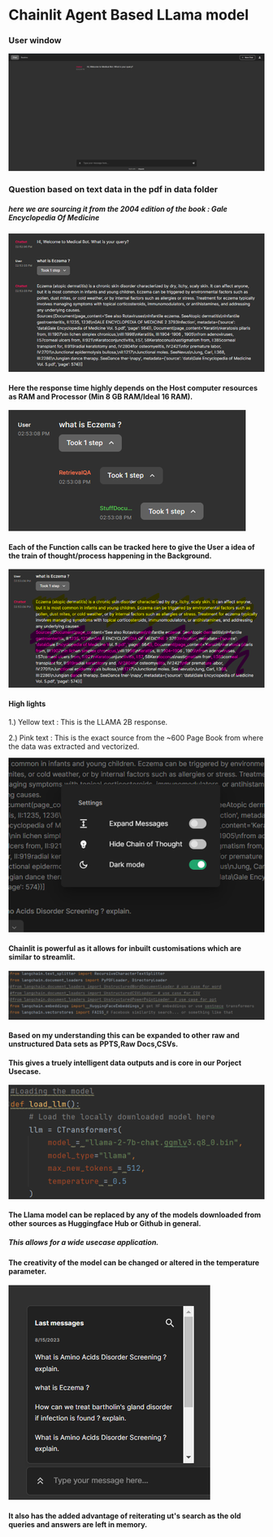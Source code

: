 # **Chainlit Agent Based LLama model**

### User window

![img.png](img.png)

### Question based on text data in the pdf in data folder
##### here we are sourcing it from the 2004 edition of the book : Gale Encyclopedia Of Medicine

![img_1.png](img_1.png)
#### Here the response time highly depends on the Host computer resources as RAM and Processor (Min 8 GB RAM/Ideal 16 RAM).

![img_2.png](img_2.png)
#### Each of the Function calls can be tracked here to give the User a idea of the train of thought/process happening in the Background.

![img_3.png](img_3.png)
#### High lights
1.) Yellow text : This is the LLAMA 2B response.

2.) Pink text : This is the exact source from the ~600 Page Book from where the data was extracted and vectorized.

![img_4.png](img_4.png)
#### Chainlit is powerful as it allows for inbuilt customisations which are similar to streamlit.


![img_5.png](img_5.png)
#### Based on my understanding this can be expanded to other raw and unstructured Data sets as PPTS,Raw Docs,CSVs.
#### This gives a truely intelligent data outputs and is core in our Porject Usecase.

![img_6.png](img_6.png)
#### The Llama model can be replaced by any of the models downloaded from other sources as Huggingface Hub or Github in general.
##### This allows for a wide usecase application.

#### The creativity of the model can be changed or altered in the temperature parameter.

![img_7.png](img_7.png)
#### It also has the added advantage of reiterating ut's search as the old  queries and answers are left in memory.